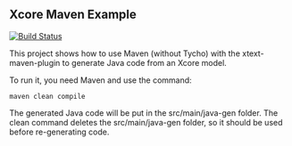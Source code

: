 Xcore Maven Example
---

[![Build Status](https://travis-ci.org/ghillairet/xcore-maven-example.svg?branch=master)](https://travis-ci.org/ghillairet/xcore-maven-example)

This project shows how to use Maven (without Tycho) with the xtext-maven-plugin to generate Java code from an Xcore model.

To run it, you need Maven and use the command:

```
maven clean compile
```

The generated Java code will be put in the src/main/java-gen folder.
The clean command deletes the src/main/java-gen folder, so it should be used before re-generating code.
